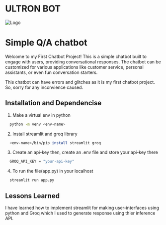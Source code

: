 
# ULTRON BOT
![Logo](https://cdn.pixabay.com/photo/2023/09/01/21/07/ai-generated-8227699_1280.png)


# Simple Q/A chatbot

Welcome to my First Chatbot Project! This is a simple chatbot built to engage with users, providing conversational responses. The chatbot can be customized for various applications like customer service, personal assistants, or even fun conversation starters.

This chatbot can have errors and glitches as it is my first chatbot project. So, sorry for any inconvience caused.

## Installation and Dependencise
  1. Make a virtual env in python 
```bash
  python -m venv <env-name>
```
  2. Install streamlit and groq library
```bash
  <env-name>/bin/pip install streamlit groq
```
  3. Create an api-key then, create an .env file and store your api-key there
```bash
  GROQ_API_KEY = "your-api-key"
```
  4. To run the file(app.py) in your localhost
```bash
  streamlit run app.py
```
## Lessons Learned

I have learned how to implement streamlit for making user-interfaces using python and Groq which I used to generate response using thier inference API.

